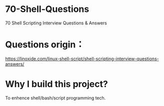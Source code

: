 # 70-Shell-Questions
70 Shell Scripting Interview Questions &amp; Answers

# Questions origin：
https://linoxide.com/linux-shell-script/shell-scripting-interview-questions-answers/

# Why I build this project?
To enhence shell/bash/script programming tech.
 
